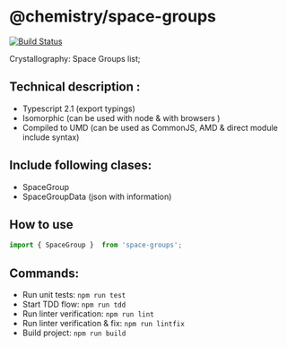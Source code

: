 # @chemistry/space-groups
[![Build Status](https://travis-ci.com/vreshch/space-groups.svg?token=KeX5irpaztoiyZmMEffK&branch=master)](https://travis-ci.com/vreshch/space-groups)

Crystallography: Space Groups list;

## Technical description :
  * Typescript 2.1 (export typings)
  * Isomorphic (can be used with node & with browsers )
  * Compiled to UMD (can be used as CommonJS, AMD & direct module include syntax)

## Include following clases:
  * SpaceGroup
  * SpaceGroupData (json with information)

## How to use
```javascript
import { SpaceGroup }  from 'space-groups';
```

## Commands:
  * Run unit tests: `npm run test`
  * Start TDD flow: `npm run tdd`
  * Run linter verification: `npm run lint`
  * Run linter verification & fix: `npm run lintfix`
  * Build project: `npm run build`
